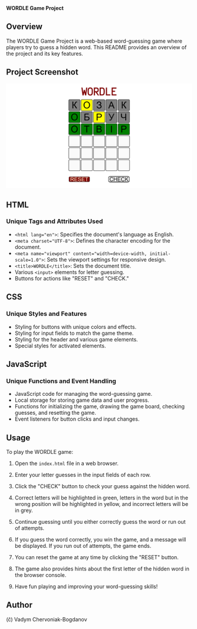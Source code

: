 <summary><b>WORDLE Game Project</b></summary>

## Overview

The WORDLE Game Project is a web-based word-guessing game where players try to guess a hidden word. This README provides an overview of the project and its key features.

## Project Screenshot

[![Project Screenshot](https://github.com/1abcdesign/wordle-js/blob/main/screenshot.png)](https://1abcdesign.github.io/wordle-js/)

## HTML

### Unique Tags and Attributes Used

- `<html lang="en">`: Specifies the document's language as English.
- `<meta charset="UTF-8">`: Defines the character encoding for the document.
- `<meta name="viewport" content="width=device-width, initial-scale=1.0">`: Sets the viewport settings for responsive design.
- `<title>WORDLE</title>`: Sets the document title.
- Various `<input>` elements for letter guessing.
- Buttons for actions like "RESET" and "CHECK."

## CSS

### Unique Styles and Features

- Styling for buttons with unique colors and effects.
- Styling for input fields to match the game theme.
- Styling for the header and various game elements.
- Special styles for activated elements.

## JavaScript

### Unique Functions and Event Handling

- JavaScript code for managing the word-guessing game.
- Local storage for storing game data and user progress.
- Functions for initializing the game, drawing the game board, checking guesses, and resetting the game.
- Event listeners for button clicks and input changes.

## Usage

To play the WORDLE game:

1. Open the `index.html` file in a web browser.

2. Enter your letter guesses in the input fields of each row.

3. Click the "CHECK" button to check your guess against the hidden word.

4. Correct letters will be highlighted in green, letters in the word but in the wrong position will be highlighted in yellow, and incorrect letters will be in grey.

5. Continue guessing until you either correctly guess the word or run out of attempts.

6. If you guess the word correctly, you win the game, and a message will be displayed. If you run out of attempts, the game ends.

7. You can reset the game at any time by clicking the "RESET" button.

8. The game also provides hints about the first letter of the hidden word in the browser console.

9. Have fun playing and improving your word-guessing skills!

## Author

(č) Vadym Chervoniak-Bogdanov
